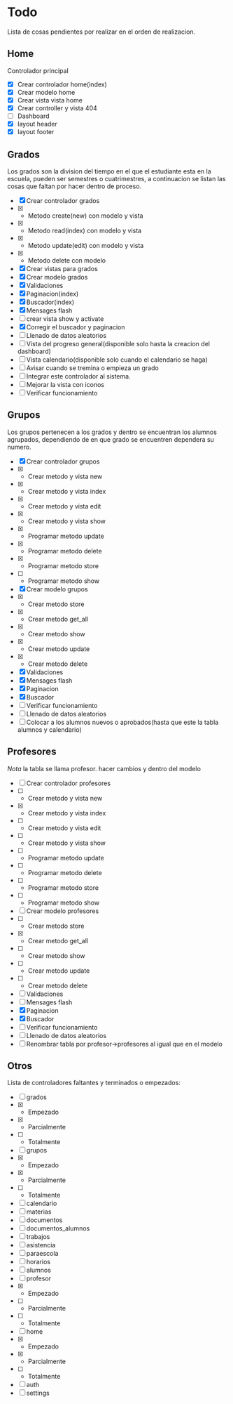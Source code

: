 # Todo
Lista de cosas pendientes por realizar en el orden de realizacion.

## Home
Controlador principal
- [x] Crear controlador home(index)
- [x] Crear modelo home
- [x] Crear vista vista home
- [x] Crear controller y vista 404
- [ ] Dashboard
- [x] layout header
- [x] layout footer

## Grados
Los grados son la division del  tiempo en el que el estudiante esta en la escuela, pueden ser semestres o cuatrimestres, a continuacion se listan las cosas que faltan por hacer dentro de proceso.
- [x] Crear controlador grados
- [x] - Metodo create(new) con modelo y vista
- [x] - Metodo read(index) con modelo y vista
- [x] - Metodo update(edit) con modelo y vista
- [x] - Metodo delete con modelo
- [x] Crear vistas para grados
- [x] Crear modelo grados
- [x] Validaciones
- [x] Paginacion(index)
- [x] Buscador(index)
- [x] Mensages flash
- [ ] crear vista show y activate
- [x] Corregir el buscador y paginacion
- [ ] Llenado de datos aleatorios
- [ ] Vista del progreso general(disponible solo hasta la creacion del dashboard)
- [ ] Vista calendario(disponible solo cuando el calendario se haga)
- [ ] Avisar cuando se tremina o empieza un grado
- [ ] Integrar este controlador al sistema.
- [ ] Mejorar la vista con iconos
- [ ] Verificar funcionamiento

## Grupos
Los grupos pertenecen a los grados y dentro se encuentran los alumnos agrupados, dependiendo de en que grado se encuentren dependera su numero.
- [x] Crear controlador grupos
- [x] - Crear metodo y vista new
- [x] - Crear metodo y vista index
- [x] - Crear metodo y vista edit
- [x] - Crear metodo y vista show
- [x] - Programar metodo update
- [x] - Programar metodo delete
- [x] - Programar metodo store
- [ ] - Programar metodo show
- [x] Crear modelo grupos
- [x] - Crear metodo store
- [x] - Crear metodo get_all
- [x] - Crear metodo show
- [x] - Crear metodo update
- [x] - Crear metodo delete
- [x] Validaciones
- [x] Mensages flash
- [X] Paginacion
- [X] Buscador
- [ ] Verificar funcionamiento
- [ ] Llenado de datos aleatorios
- [ ] Colocar a los alumnos nuevos o aprobados(hasta que este la tabla alumnos y calendario)

## Profesores
*Nota* la tabla se llama profesor. hacer cambios y dentro del modelo
- [ ] Crear controlador profesores
- [ ] - Crear metodo y vista new
- [x] - Crear metodo y vista index
- [ ] - Crear metodo y vista edit
- [ ] - Crear metodo y vista show
- [ ] - Programar metodo update
- [ ] - Programar metodo delete
- [ ] - Programar metodo store
- [ ] - Programar metodo show
- [ ] Crear modelo profesores
- [ ] - Crear metodo store
- [x] - Crear metodo get_all
- [ ] - Crear metodo show
- [ ] - Crear metodo update
- [ ] - Crear metodo delete
- [ ] Validaciones
- [ ] Mensages flash
- [x] Paginacion
- [x] Buscador
- [ ] Verificar funcionamiento
- [ ] Llenado de datos aleatorios
- [ ] Renombrar tabla por profesor->profesores al igual que en el modelo

## Otros
Lista de controladores faltantes y terminados o empezados:
- [ ] grados
- [x] - Empezado
- [x] - Parcialmente
- [ ] - Totalmente
- [ ] grupos
- [x] - Empezado
- [x] - Parcialmente
- [ ] - Totalmente
- [ ] calendario
- [ ] materias
- [ ] documentos
- [ ] documentos_alumnos
- [ ] trabajos
- [ ] asistencia
- [ ] paraescola
- [ ] horarios
- [ ] alumnos
- [ ] profesor
- [x] - Empezado
- [ ] - Parcialmente
- [ ] - Totalmente
- [ ] home
- [x] - Empezado
- [x] - Parcialmente
- [ ] - Totalmente
- [ ] auth
- [ ] settings